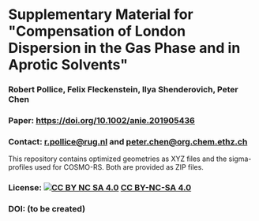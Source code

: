 # Supplementary Material for "Compensation of London Dispersion in the Gas Phase and in Aprotic Solvents"
### Robert Pollice, Felix Fleckenstein, Ilya Shenderovich, Peter Chen
### Paper: https://doi.org/10.1002/anie.201905436
### Contact: r.pollice@rug.nl and peter.chen@org.chem.ethz.ch

This repository contains optimized geometries as XYZ files and the sigma-profiles used for COSMO-RS. Both are provided as ZIP files.

### License: [![CC BY NC SA 4.0][cc-by-nc-sa-button]][cc-by-nc-sa] [CC BY-NC-SA 4.0][cc-by-nc-sa]

[cc-by-nc-sa]: https://creativecommons.org/licenses/by-nc-sa/4.0/
[cc-by-nc-sa-button]: https://i.creativecommons.org/l/by-nc-sa/4.0/88x31.png

### DOI: (to be created)
